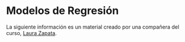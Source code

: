 # Modelos de Regresión
La siguiente información es un material creado por una compañera del curso, [Laura Zapata](https://www.linkedin.com/in/laura-zapata-prada/).
